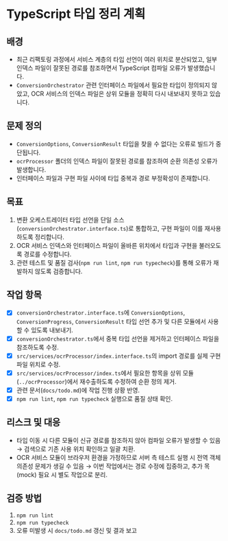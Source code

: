 # TypeScript 타입 정리 계획

## 배경
- 최근 리팩토링 과정에서 서비스 계층의 타입 선언이 여러 위치로 분산되었고, 일부 인덱스 파일이 잘못된 경로를 참조하면서 TypeScript 컴파일 오류가 발생했습니다.
- `ConversionOrchestrator` 관련 인터페이스 파일에서 필요한 타입이 정의되지 않았고, OCR 서비스의 인덱스 파일은 상위 모듈을 정확히 다시 내보내지 못하고 있습니다.

## 문제 정의
- `ConversionOptions`, `ConversionResult` 타입을 찾을 수 없다는 오류로 빌드가 중단됩니다.
- `ocrProcessor` 폴더의 인덱스 파일이 잘못된 경로를 참조하여 순환 의존성 오류가 발생합니다.
- 인터페이스 파일과 구현 파일 사이에 타입 중복과 경로 부정확성이 존재합니다.

## 목표
1. 변환 오케스트레이터 타입 선언을 단일 소스(`conversionOrchestrator.interface.ts`)로 통합하고, 구현 파일이 이를 재사용하도록 정리합니다.
2. OCR 서비스 인덱스와 인터페이스 파일이 올바른 위치에서 타입과 구현을 불러오도록 경로를 수정합니다.
3. 관련 테스트 및 품질 검사(`npm run lint`, `npm run typecheck`)를 통해 오류가 재발하지 않도록 검증합니다.

## 작업 항목
- [x] `conversionOrchestrator.interface.ts`에 `ConversionOptions`, `ConversionProgress`, `ConversionResult` 타입 선언 추가 및 다른 모듈에서 사용할 수 있도록 내보내기.
- [x] `conversionOrchestrator.ts`에서 중복 타입 선언을 제거하고 인터페이스 파일을 참조하도록 수정.
- [x] `src/services/ocrProcessor/index.interface.ts`의 import 경로를 실제 구현 파일 위치로 수정.
- [x] `src/services/ocrProcessor/index.ts`에서 필요한 항목을 상위 모듈(`../ocrProcessor`)에서 재수출하도록 수정하여 순환 정의 제거.
- [x] 관련 문서(`docs/todo.md`)에 작업 진행 상황 반영.
- [x] `npm run lint`, `npm run typecheck` 실행으로 품질 상태 확인.

## 리스크 및 대응
- 타입 이동 시 다른 모듈이 신규 경로를 참조하지 않아 컴파일 오류가 발생할 수 있음 → 검색으로 기존 사용 위치 확인하고 일괄 치환.
- OCR 서비스 모듈이 브라우저 환경을 가정하므로 서버 측 테스트 실행 시 전역 객체 의존성 문제가 생길 수 있음 → 이번 작업에서는 경로 수정에 집중하고, 추가 목(mock) 필요 시 별도 작업으로 분리.

## 검증 방법
1. `npm run lint`
2. `npm run typecheck`
3. 오류 미발생 시 `docs/todo.md` 갱신 및 결과 보고
